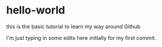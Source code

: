 # hello-world
this is the basic tutorial to learn my way around Github

I'm just typing in some edits here initially for my first commit.

